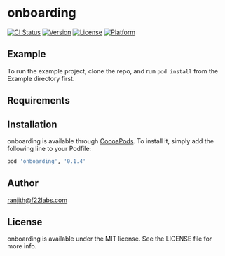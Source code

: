 # onboarding

[![CI Status](http://img.shields.io/travis/ranjithatF22Labs/onboarding.svg?style=flat)](https://travis-ci.org/ranjithatF22Labs/onboarding)
[![Version](https://img.shields.io/cocoapods/v/onboarding.svg?style=flat)](http://cocoapods.org/pods/onboarding)
[![License](https://img.shields.io/cocoapods/l/onboarding.svg?style=flat)](http://cocoapods.org/pods/onboarding)
[![Platform](https://img.shields.io/cocoapods/p/onboarding.svg?style=flat)](http://cocoapods.org/pods/onboarding)

## Example

To run the example project, clone the repo, and run `pod install` from the Example directory first.

## Requirements

## Installation

onboarding is available through [CocoaPods](http://cocoapods.org). To install
it, simply add the following line to your Podfile:

```ruby
pod 'onboarding', '0.1.4'
```

## Author

ranjith@f22labs.com

## License

onboarding is available under the MIT license. See the LICENSE file for more info.
